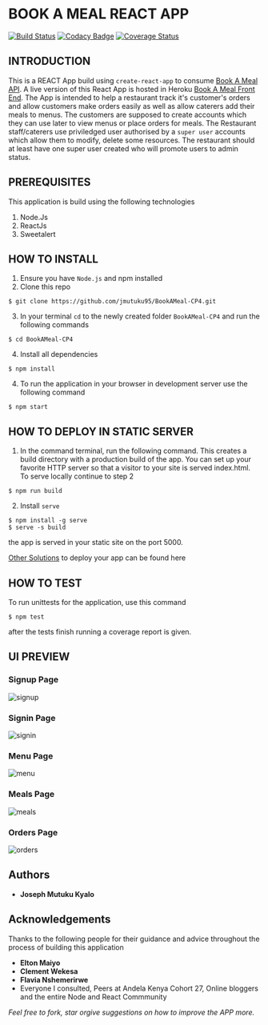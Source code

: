 # BOOK A MEAL REACT APP
[![Build Status](https://travis-ci.org/jmutuku95/BookAMeal-CP4.svg?branch=develop)](https://travis-ci.org/jmutuku95/BookAMeal-CP4) [![Codacy Badge](https://api.codacy.com/project/badge/Grade/f03890a4ca3147eb9e782d3a2cc8663b)](https://www.codacy.com/app/jmutuku95/BookAMeal-CP4?utm_source=github.com&amp;utm_medium=referral&amp;utm_content=jmutuku95/BookAMeal-CP4&amp;utm_campaign=Badge_Grade) [![Coverage Status](https://coveralls.io/repos/github/jmutuku95/BookAMeal-CP4/badge.svg?branch=develop)](https://coveralls.io/github/jmutuku95/BookAMeal-CP4?branch=develop)

## INTRODUCTION

This is a REACT App build using  `create-react-app` to consume [Book A Meal API](https://bookameal0.herokuapp.com/). A live version of this React App is hosted in Heroku [Book A Meal Front End](https://sheltered-wave-36604.herokuapp.com/). The App is intended to help a restaurant track it's customer's orders and allow customers make orders easily as well as allow caterers add their meals to menus.
The customers are supposed to create accounts which they can use later to view menus or place orders for meals. The Restaurant staff/caterers use priviledged user authorised by a `super user`
accounts which allow them to modify, delete some resources. The restaurant should at least have one super user created who will promote users to admin status.


## PREREQUISITES
This application is build using the following technologies
1. Node.Js
2. ReactJs
3. Sweetalert



## HOW TO INSTALL
1. Ensure you have ```Node.js``` and npm installed
2. Clone this repo 
  ```
  $ git clone https://github.com/jmutuku95/BookAMeal-CP4.git
  ```
3. In your terminal `cd` to the newly created folder `BookAMeal-CP4` and run the following commands
  ```
  $ cd BookAMeal-CP4
  ```
4. Install all dependencies
  ```
  $ npm install
  ```
4. To run the application in your browser in development server use the following command 
  ```
  $ npm start
  ```


## HOW TO DEPLOY IN STATIC SERVER
1. In the command terminal, run the following command. This creates a build directory with a production build of the app.  You can set up your favorite HTTP server so that a visitor to your site is served index.html. To serve locally continue to step 2
  ```
  $ npm run build
  ```
2. Install `serve`
  ```
  $ npm install -g serve
  $ serve -s build
  ```
  the app is served in your static site on the port 5000.

[Other Solutions](https://github.com/facebook/create-react-app/blob/master/packages/react-scripts/template/README.md#other-solutions) to deploy your app can be found here 


## HOW TO TEST
To run unittests for the application, use this command
  ```
  $ npm test
  ``` 
after the tests finish running a coverage report is given.


## UI PREVIEW

### Signup Page
![signup](https://user-images.githubusercontent.com/28805113/45078733-65703d80-b0f9-11e8-9679-0a93d989faa9.png)
### Signin Page
![signin](https://user-images.githubusercontent.com/28805113/45078731-65703d80-b0f9-11e8-8e97-d0c829e890c3.png)
### Menu Page
![menu](https://user-images.githubusercontent.com/28805113/45078730-64d7a700-b0f9-11e8-876d-0038935a39e1.png)
### Meals Page
![meals](https://user-images.githubusercontent.com/28805113/45078727-64d7a700-b0f9-11e8-8dc0-0185afb4266a.png)

### Orders Page
![orders](https://user-images.githubusercontent.com/28805113/45078729-64d7a700-b0f9-11e8-848c-167f92a8651d.png)

## Authors
  * **Joseph Mutuku Kyalo**

## Acknowledgements

Thanks to the following people for their guidance and advice throughout the process of building this application

  * **Elton Maiyo**
  * **Clement Wekesa**
  * **Flavia Nshemerirwe**
  * Everyone I consulted, Peers at Andela Kenya Cohort 27, Online bloggers and the entire Node and React Commmunity

_Feel free to  fork, star orgive suggestions on how to improve the APP more._
